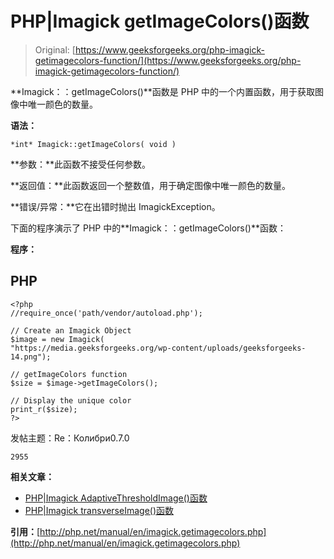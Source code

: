 # PHP|Imagick getImageColors()函数

> Original: [https://www.geeksforgeeks.org/php-imagick-getimagecolors-function/](https://www.geeksforgeeks.org/php-imagick-getimagecolors-function/)

**Imagick：：getImageColors()**函数是 PHP 中的一个内置函数，用于获取图像中唯一颜色的数量。

**语法：**

```
*int* Imagick::getImageColors( void )

```

**参数：**此函数不接受任何参数。

**返回值：**此函数返回一个整数值，用于确定图像中唯一颜色的数量。

**错误/异常：**它在出错时抛出 ImagickException。

下面的程序演示了 PHP 中的**Imagick：：getImageColors()**函数：

**程序：**

## PHP

```
<?php
//require_once('path/vendor/autoload.php');

// Create an Imagick Object
$image = new Imagick(
"https://media.geeksforgeeks.org/wp-content/uploads/geeksforgeeks-14.png");

// getImageColors function
$size = $image->getImageColors();

// Display the unique color
print_r($size);
?>
```

发帖主题：Re：Колибри0.7.0

```
2955

```

**相关文章：**

*   [PHP|Imagick AdaptiveThresholdImage()函数](https://www.geeksforgeeks.org/php-imagickadaptivethresholdimage-function/)
*   [PHP|Imagick transverseImage()函数](https://www.geeksforgeeks.org/php-imagick-transverseimage-function/)

**引用：**[http://php.net/manual/en/imagick.getimagecolors.php](http://php.net/manual/en/imagick.getimagecolors.php)